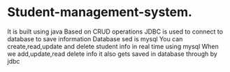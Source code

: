 # Student-management-system.
It is built using java
Based on CRUD operations
JDBC is used to connect to database to save information
Database sed is mysql
You can create,read,update and delete student info in real time using mysql
When we add,update,read delete info it also gets saved in database through by jdbc 
